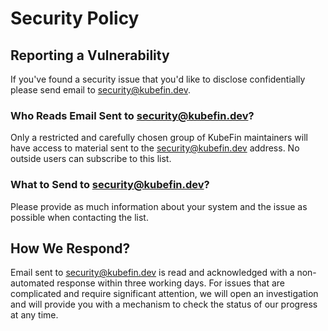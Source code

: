# Security Policy

## Reporting a Vulnerability

If you've found a security issue that you'd like to disclose confidentially please send email to security@kubefin.dev.

### Who Reads Email Sent to security@kubefin.dev?

Only a restricted and carefully chosen group of KubeFin maintainers will have access to material sent to the security@kubefin.dev address.
No outside users can subscribe to this list.

### What to Send to security@kubefin.dev?

Please provide as much information about your system and the issue as possible when contacting the list.

## How We Respond?

Email sent to security@kubefin.dev is read and acknowledged with a non-automated response within three working days.
For issues that are complicated and require significant attention,
we will open an investigation and will provide you with a mechanism to check the status of our progress at any time.
